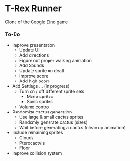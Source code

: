 # T-Rex Runner

Clone of the Google Dino game

### To-Do
- Improve presentation
  - Update UI
  - Add directions
  - Figure out proper walking animation
  - Add Sounds
  - Update sprite on death
  - Improve score
  - Add high score
- Add Settings ... (in progress)
  - Turn on / off different sprite sets
    - Mario sprites
    - Sonic sprites
  - Volume control
- Randomize cactus generation
  - Use large & small cactus sprites
  - Randomly generate cactus (sizes)
  - Wait before generating a cactus (clean up animation)
- Include remaining sprites
  - Clouds
  - Pterodactyls
  - Floor
- Improve collision system
